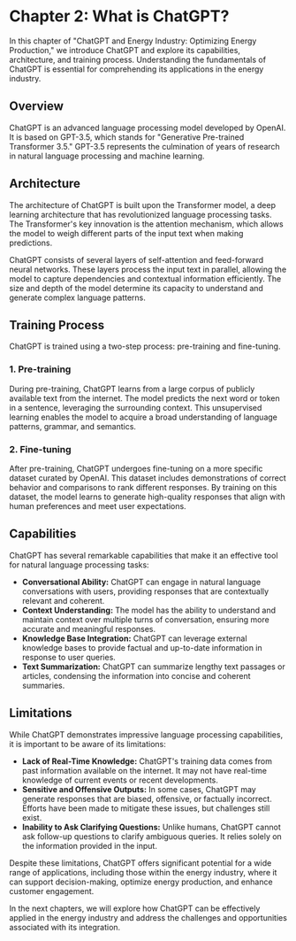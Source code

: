 Chapter 2: What is ChatGPT?
===========================

In this chapter of "ChatGPT and Energy Industry: Optimizing Energy Production," we introduce ChatGPT and explore its capabilities, architecture, and training process. Understanding the fundamentals of ChatGPT is essential for comprehending its applications in the energy industry.

Overview
--------

ChatGPT is an advanced language processing model developed by OpenAI. It is based on GPT-3.5, which stands for "Generative Pre-trained Transformer 3.5." GPT-3.5 represents the culmination of years of research in natural language processing and machine learning.

Architecture
------------

The architecture of ChatGPT is built upon the Transformer model, a deep learning architecture that has revolutionized language processing tasks. The Transformer's key innovation is the attention mechanism, which allows the model to weigh different parts of the input text when making predictions.

ChatGPT consists of several layers of self-attention and feed-forward neural networks. These layers process the input text in parallel, allowing the model to capture dependencies and contextual information efficiently. The size and depth of the model determine its capacity to understand and generate complex language patterns.

Training Process
----------------

ChatGPT is trained using a two-step process: pre-training and fine-tuning.

### 1. Pre-training

During pre-training, ChatGPT learns from a large corpus of publicly available text from the internet. The model predicts the next word or token in a sentence, leveraging the surrounding context. This unsupervised learning enables the model to acquire a broad understanding of language patterns, grammar, and semantics.

### 2. Fine-tuning

After pre-training, ChatGPT undergoes fine-tuning on a more specific dataset curated by OpenAI. This dataset includes demonstrations of correct behavior and comparisons to rank different responses. By training on this dataset, the model learns to generate high-quality responses that align with human preferences and meet user expectations.

Capabilities
------------

ChatGPT has several remarkable capabilities that make it an effective tool for natural language processing tasks:

* **Conversational Ability:** ChatGPT can engage in natural language conversations with users, providing responses that are contextually relevant and coherent.
* **Context Understanding:** The model has the ability to understand and maintain context over multiple turns of conversation, ensuring more accurate and meaningful responses.
* **Knowledge Base Integration:** ChatGPT can leverage external knowledge bases to provide factual and up-to-date information in response to user queries.
* **Text Summarization:** ChatGPT can summarize lengthy text passages or articles, condensing the information into concise and coherent summaries.

Limitations
-----------

While ChatGPT demonstrates impressive language processing capabilities, it is important to be aware of its limitations:

* **Lack of Real-Time Knowledge:** ChatGPT's training data comes from past information available on the internet. It may not have real-time knowledge of current events or recent developments.
* **Sensitive and Offensive Outputs:** In some cases, ChatGPT may generate responses that are biased, offensive, or factually incorrect. Efforts have been made to mitigate these issues, but challenges still exist.
* **Inability to Ask Clarifying Questions:** Unlike humans, ChatGPT cannot ask follow-up questions to clarify ambiguous queries. It relies solely on the information provided in the input.

Despite these limitations, ChatGPT offers significant potential for a wide range of applications, including those within the energy industry, where it can support decision-making, optimize energy production, and enhance customer engagement.

In the next chapters, we will explore how ChatGPT can be effectively applied in the energy industry and address the challenges and opportunities associated with its integration.
